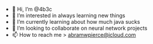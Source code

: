 - 👋 Hi, I’m @4b3c
- 👀 I’m interested in always learning new things
- 🌱 I’m currently learning about how much java sucks
- 💞️ I’m looking to collaborate on neural network projects
- 📫 How to reach me > abramwpierce@icloud.com

<!---
4b3c/4b3c is a ✨ special ✨ repository because its `README.md` (this file) appears on your GitHub profile.
You can click the Preview link to take a look at your changes.
--->
